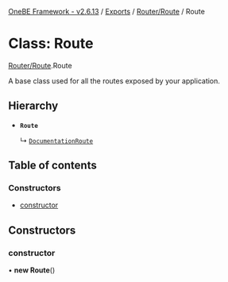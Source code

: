 [OneBE Framework - v2.6.13](../README.md) / [Exports](../modules.md) / [Router/Route](../modules/Router_Route.md) / Route

# Class: Route

[Router/Route](../modules/Router_Route.md).Route

A base class used for all the routes exposed by your application.

## Hierarchy

- **`Route`**

  ↳ [`DocumentationRoute`](Documentation_DocumentationRoute.DocumentationRoute.md)

## Table of contents

### Constructors

- [constructor](Router_Route.Route.md#constructor)

## Constructors

### constructor

• **new Route**()

